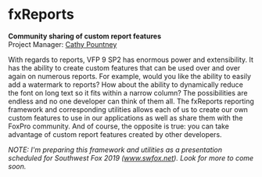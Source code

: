 # fxReports
<b>Community sharing of custom report features</b><br>
Project Manager: [Cathy Pountney](https://github.com/frontier2000)

With regards to reports, VFP 9 SP2 has enormous power and extensibility. It has the ability to create custom features that can be used over and over again on numerous reports. For example, would you like the ability to easily add a watermark to reports? How about the ability to dynamically reduce the font on long text so it fits within a narrow column? The possibilities are endless and no one developer can think of them all. The fxReports reporting framework and corresponding utilities allows each of us to create our own custom features to use in our applications as well as share them with the FoxPro community. And of course, the opposite is true: you can take advantage of custom report features created by other developers. 

<i>NOTE: I'm preparing this framework and utilities as a presentation scheduled for Southwest Fox 2019 (www.swfox.net). Look for more to come soon.<i>

